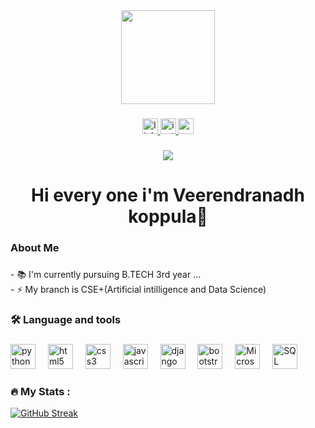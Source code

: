 <div align="center">
  <img height="150" src="https://media2.giphy.com/media/v1.Y2lkPTc5MGI3NjExd2MyOGFnNXphN2xmM21yNnAxb3c4NHRoNXE2NGd2eThpZ3F6aHJndSZlcD12MV9naWZzX3NlYXJjaCZjdD1n/RbDKaczqWovIugyJmW/giphy.gif"  />
</div>

###

<div align="center">
  <a href="https://www.linkedin.com/in/veerendranadh-koppula-81bb58226" target="_blank">
    <img src="https://img.shields.io/static/v1?message=LinkedIn&logo=linkedin&label=&color=0077B5&logoColor=white&labelColor=&style=for-the-badge" height="25" alt="linkedin logo"  />
  </a>
  <a href="https://instagram.com/veerendranadh_koppula?utm_source=qr&igshid=ZDc4ODBmNjlmNQ%3D%3D" target="_blank">
    <img src="https://img.shields.io/static/v1?message=Instagram&logo=instagram&label=&color=E4405F&logoColor=white&labelColor=&style=for-the-badge" height="25" alt="instagram logo"  />
  </a>
  <a href="mailto:veerendrakoppula68@gmail.com" target="_blank">
    <img src="https://img.shields.io/static/v1?message=Gmail&logo=gmail&label=&color=D14836&logoColor=white&labelColor=&style=for-the-badge" height="25" alt="gmail logo"  />
  </a>
</div>

###

<div align="center">
  <img src="https://visitor-badge.laobi.icu/badge?page_id=veerendranadhkoppula.veerendranadhkoppula&"  />
</div>

###

<h1 align="center">Hi every one i'm Veerendranadh koppula👋</h1>

###

<h3 align="left">About Me</h3>

###

<p align="left">- 📚 I'm currently pursuing B.TECH 3rd year  ...<br>- ⚡ My branch is  CSE+(Artificial intilligence and Data Science)</p>

###

<h3 align="left">🛠 Language and tools</h3>

###

<div align="left">
  <img src="https://cdn.jsdelivr.net/gh/devicons/devicon/icons/python/python-original.svg" height="40" alt="python logo"  />
  <img width="12" />
  <img src="https://cdn.jsdelivr.net/gh/devicons/devicon/icons/html5/html5-original.svg" height="40" alt="html5 logo"  />
  <img width="12" />
  <img src="https://cdn.jsdelivr.net/gh/devicons/devicon/icons/css3/css3-original.svg" height="40" alt="css3 logo"  />
  <img width="12" />
  <img src="https://cdn.jsdelivr.net/gh/devicons/devicon/icons/javascript/javascript-original.svg" height="40" alt="javascript logo"  />
  <img width="12" />
  <img src="https://cdn.jsdelivr.net/gh/devicons/devicon/icons/django/django-plain.svg" height="40" alt="django logo"  />
  <img width="12" />
  <img src="https://cdn.jsdelivr.net/gh/devicons/devicon/icons/bootstrap/bootstrap-plain.svg" height="40" alt="bootstrap logo"  />
  <img width="12" />
  <img src="https://download.logo.wine/logo/Microsoft_Excel/Microsoft_Excel-Logo.wine.png" height="40" alt="Microsoft_Excel logo"  />
  <img width="12" />
  <img src="https://upload.wikimedia.org/wikipedia/commons/8/87/Sql_data_base_with_logo.png" height="40" alt="SQL logo"  />
  </div>

###

<h3 align="left">🔥   My Stats :</h3>

  [![GitHub Streak](https://streak-stats.demolab.com?user=veerendranadhkoppula)](https://git.io/streak-stats)

